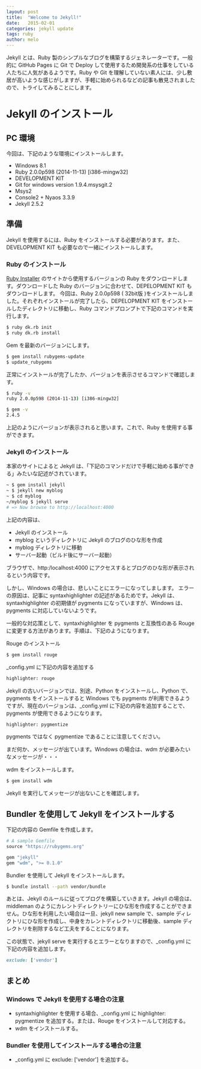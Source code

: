 ```yaml
---
layout: post
title:  "Welcome to Jekyll!"
date:   2015-02-01
categories: jekyll update
tags: ruby
author: melo
---
```

Jekyll とは、Ruby 製のシンプルなブログを構築するジェネレーターです。一般的に GitHub Pages に Git で Deploy して使用するため開発系の仕事をしている人たちに人気があるようです。Ruby や Git を理解していない素人には、少し敷居が高いような感じがしますが、手軽に始められるなどの記事も散見されましたので、トライしてみることにします。


# Jekyll のインストール

## PC 環境

今回は、下記のような環境にインストールします。

- Windows 8.1
- Ruby 2.0.0p598 (2014-11-13) [i386-mingw32]
- DEVELOPMENT KIT
- Git for windows version 1.9.4.msysgit.2
- Msys2
- Console2 + Nyaos 3.3.9
- Jekyll 2.5.2

## 準備

Jekyll を使用するには、Ruby をインストールする必要があります。また、DEVELOPMENT KIT も必要なので一緒にインストールします。

### Ruby のインストール

[Ruby Installer](http://rubyinstaller.org/downloads/) のサイトから使用するバージョンの Ruby をダウンロードします。ダウンロードした Ruby のバージョンに合わせて、DEPELOPMENT KIT もダウンロードします。
今回は、Ruby 2.0.0p598 ( 32bit版 )をインストールしました。それぞれインストールが完了したら、DEPELOPMENT KIT をインストールしたディレクトリに移動し、Ruby コマンドプロンプトで下記のコマンドを実行します。

~~~ bash
$ ruby dk.rb init
$ ruby dk.rb install
~~~

Gem を最新のバージョンにします。

~~~ bash
$ gem install rubygems-update
$ update_rubygems
~~~

正常にインストールが完了したか、バージョンを表示させるコマンドで確認します。

~~~ bash
$ ruby -v
ruby 2.0.0p598 (2014-11-13) [i386-mingw32]

$ gem -v
2.4.5
~~~

上記のようにバージョンが表示されると思います。これで、Ruby を使用する事ができます。


### Jekyll のインストール

本家のサイトによると Jekyll は、「下記のコマンドだけで手軽に始める事ができる」みたいな記述がされています。

~~~ bash
~ $ gem install jekyll
~ $ jekyll new myblog
~ $ cd myblog
~/myblog $ jekyll serve
# => Now browse to http://localhost:4000
~~~

上記の内容は、

- Jekyll のインストール
- myblog というディレクトリに Jekyll のブログのひな形を作成
- myblog ディレクトリに移動
- サーバー起動（ビルド後にサーバー起動）

ブラウザで、http:/localhost:4000 にアクセスするとブログのひな形が表示されるという内容です。

しかし、Windows の場合は、悲しいことにエラーになってしまします。
エラーの原因は、記事に syntaxhighlighter の記述があるためです。Jekyll は、syntaxhighlighter の初期値が pygments になっていますが、Windows は、pygments に対応していないようです。

一般的な対応策として、syntaxhighlighter を pygments と互換性のある Rouge に変更する方法があります。手順は、下記のようになります。

Rouge のインストール

~~~ bash
$ gem install rouge
~~~

_config.yml に下記の内容を追加する

~~~ bash
highlighter: rouge
~~~

Jekyll の古いバージョンでは、別途、Python をインストールし、Python で、pygments をインストールすると Windows でも pygments が利用できるようですが、現在のバージョンは、_config.yml に下記の内容を追加することで、pygments が使用できるようになります。

~~~ bash
highlighter: pygmentize
~~~

pygments ではなく pygmentize であることに注意してください。


まだ何か、メッセージが出ています。Windows の場合は、wdm が必要みたいなメッセージが・・・

wdm をインストールします。

~~~ bash
$ gem install wdm
~~~

Jekyll を実行してメッセージが出ないことを確認します。


## Bundler を使用して Jekyll をインストールする

下記の内容の Gemfile を作成します。

~~~ ruby
# A sample Gemfile
source "https://rubygems.org"

gem "jekyll"
gem "wdm", ">= 0.1.0"
~~~

Bundler を使用して Jekyll をインストールします。

~~~ bash
$ bundle install --path vendor/bundle
~~~

あとは、Jekyll のルールに従ってブログを構築していきます。Jekyll の場合は、middleman のようにカレントディレクトリーにひな形を作成することができません。ひな形を利用したい場合は一旦、jekyll new sample で、sample ディレクトリにひな形を作成し、中身をカレントディレクトリに移動後、sample ディレクトリを削除するなど工夫をすることになります。


この状態で、jekyll serve を実行するとエラーとなりますので、_config.yml に下記の内容を追加します。

~~~ ruby
exclude: ['vendor']
~~~

## まとめ

### Windows で Jekyll を使用する場合の注意

- syntaxhighlighter を使用する場合、_config.yml に highlighter: pygmentize を追加する。または、Rouge をインストールして対応する。
- wdm をインストールする。

### Bundler を使用してインストールする場合の注意

- _config.yml に exclude: ['vendor'] を追加する。
